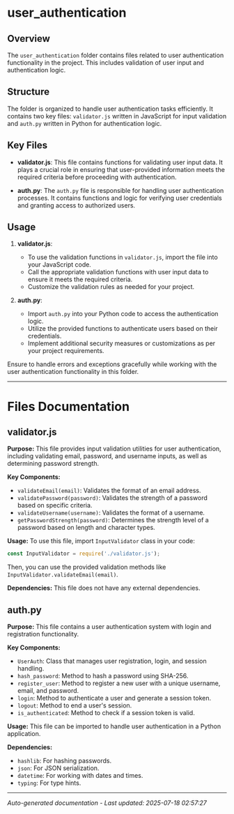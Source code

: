# user_authentication

## Overview
The `user_authentication` folder contains files related to user authentication functionality in the project. This includes validation of user input and authentication logic.

## Structure
The folder is organized to handle user authentication tasks efficiently. It contains two key files: `validator.js` written in JavaScript for input validation and `auth.py` written in Python for authentication logic.

## Key Files
- **validator.js**: This file contains functions for validating user input data. It plays a crucial role in ensuring that user-provided information meets the required criteria before proceeding with authentication.
  
- **auth.py**: The `auth.py` file is responsible for handling user authentication processes. It contains functions and logic for verifying user credentials and granting access to authorized users.

## Usage
1. **validator.js**:
   - To use the validation functions in `validator.js`, import the file into your JavaScript code.
   - Call the appropriate validation functions with user input data to ensure it meets the required criteria.
   - Customize the validation rules as needed for your project.

2. **auth.py**:
   - Import `auth.py` into your Python code to access the authentication logic.
   - Utilize the provided functions to authenticate users based on their credentials.
   - Implement additional security measures or customizations as per your project requirements.

Ensure to handle errors and exceptions gracefully while working with the user authentication functionality in this folder.

---

# Files Documentation

## validator.js

**Purpose:** This file provides input validation utilities for user authentication, including validating email, password, and username inputs, as well as determining password strength.

**Key Components:**
- `validateEmail(email)`: Validates the format of an email address.
- `validatePassword(password)`: Validates the strength of a password based on specific criteria.
- `validateUsername(username)`: Validates the format of a username.
- `getPasswordStrength(password)`: Determines the strength level of a password based on length and character types.

**Usage:** To use this file, import `InputValidator` class in your code:
```javascript
const InputValidator = require('./validator.js');
```
Then, you can use the provided validation methods like `InputValidator.validateEmail(email)`.

**Dependencies:** This file does not have any external dependencies.

## auth.py

**Purpose:** This file contains a user authentication system with login and registration functionality.

**Key Components:**
- `UserAuth`: Class that manages user registration, login, and session handling.
- `hash_password`: Method to hash a password using SHA-256.
- `register_user`: Method to register a new user with a unique username, email, and password.
- `login`: Method to authenticate a user and generate a session token.
- `logout`: Method to end a user's session.
- `is_authenticated`: Method to check if a session token is valid.

**Usage:** This file can be imported to handle user authentication in a Python application.

**Dependencies:**
- `hashlib`: For hashing passwords.
- `json`: For JSON serialization.
- `datetime`: For working with dates and times.
- `typing`: For type hints.

---
*Auto-generated documentation - Last updated: 2025-07-18 02:57:27*
